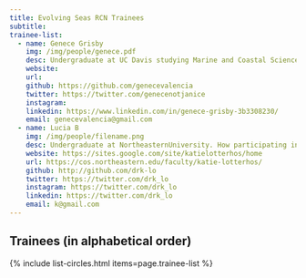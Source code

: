 ```yaml
---
title: Evolving Seas RCN Trainees
subtitle: 
trainee-list: 
  - name: Genece Grisby
    img: /img/people/genece.pdf
    desc: Undergraduate at UC Davis studying Marine and Coastal Science. Raises profiles of junior members of the Evolving Seas RCN. Working towards a career in marine conservation. 
    website: 
    url: 
    github: https://github.com/genecevalencia
    twitter: https://twitter.com/genecenotjanice
    instagram: 
    linkedin: https://www.linkedin.com/in/genece-grisby-3b3308230/
    email: genecevalencia@gmail.com
  - name: Lucia B
    img: /img/people/filename.png
    desc: Undergraduate at NortheasternUniversity. How participating in RCN. Career goals. 
    website: https://sites.google.com/site/katielotterhos/home
    url: https://cos.northeastern.edu/faculty/katie-lotterhos/
    github: http://github.com/drk-lo
    twitter: https://twitter.com/drk_lo
    instagram: https://twitter.com/drk_lo
    linkedin: https://twitter.com/drk_lo
    email: k@gmail.com
---
```


## Trainees (in alphabetical order)

{% include list-circles.html items=page.trainee-list %}
